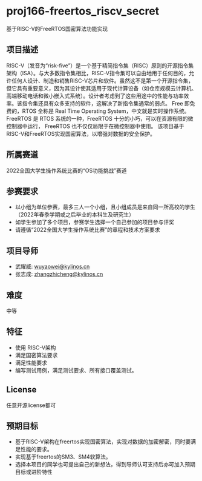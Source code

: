# proj166-freertos_riscv_secret

基于RISC-V的FreeRTOS国密算法功能实现


## 项目描述
RISC-V（发音为“risk-five”）是一个基于精简指令集（RISC）原则的开源指令集架构（ISA）。与大多数指令集相比，RISC-V指令集可以自由地用于任何目的，允许任何人设计、制造和销售RISC-V芯片和软件。虽然这不是第一个开源指令集，但它具有重要意义，因为其设计使其适用于现代计算设备（如仓库规模云计算机、高端移动电话和微小嵌入式系统）。设计者考虑到了这些用途中的性能与功率效率。该指令集还具有众多支持的软件，这解决了新指令集通常的弱点。
Free 即免费的，RTOS 全称是 Real Time Operating System，中文就是实时操作系统。
FreeRTOS 是 RTOS 系统的一种，FreeRTOS 十分的小巧，可以在资源有限的微控制器中运行， FreeRTOS 也不仅仅局限于在微控制器中使用。
该项目基于RISC-V和FreeRTOS实现国密算法，以增强对数据的安全保护。

## 所属赛道

2022全国大学生操作系统比赛的“OS功能挑战”赛道



## 参赛要求

- 以小组为单位参赛，最多三人一个小组，且小组成员是来自同一所高校的学生（2022年春季学期或之后毕业的本科生及研究生）
- 如学生参加了多个项目，参赛学生选择一个自己参加的项目参与评奖
- 请遵循“2022全国大学生操作系统比赛”的章程和技术方案要求



## 项目导师

* 武耀威: wuyaowei@kylinos.cn
* 张志成: zhangzhicheng@kylinos.cn



## 难度

中等


## 特征

* 使用 RISC-V架构
* 满足国密算法要求
* 满足性能要求
* 编写测试用例，满足测试要求、所有接口覆盖测试。


## License
任意开源license都可


## 预期目标
* 基于RISC-V架构在freertos实现国密算法，实现对数据的加密解密，同时要满足性能的要求。
* 实现基于freertos的SM3、SM4软算法。
* 选择本项目的同学也可提出自己的新想法，得到导师认可支持后亦可加入预期目标或进阶特性
